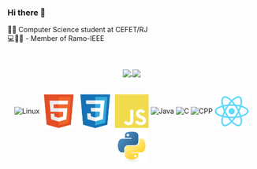 ### Hi there 👋

👨‍🎓 Computer Science student at CEFET/RJ
<br>
💻👨‍💻 - Member of Ramo-IEEE
<br>
  ##
  
<br>
<div align="center"> 
  <a href="https://github.com/Gallicchio-Tavares/github-readme-stats">
    <img height=200 align="center" src="https://github-readme-stats.vercel.app/api?username=Gallicchio-Tavares&theme=tokyonight" />
  </a>
  <a href="https://github.com/Gallicchio-Tavares/convoychat">
    <img height=200 align="center" src="https://github-readme-stats.vercel.app/api/top-langs?username=Gallicchio-Tavares&layout=compact&langs_count=8&card_width=320&theme=tokyonight" />
  </a>
</div>
<br>
<div style="display: inline_block" align="center"><br>
  <img align="center" alt="Linux" height="70" src="https://cdn.jsdelivr.net/gh/devicons/devicon/icons/linux/linux-original.svg" />
  <img align="center" alt="HTML" height="70" src="https://raw.githubusercontent.com/devicons/devicon/master/icons/html5/html5-original.svg">
  <img align="center" alt="CSS" height="70" src="https://raw.githubusercontent.com/devicons/devicon/master/icons/css3/css3-original.svg">
  <img align="center" alt="Js" height="70" src="https://raw.githubusercontent.com/devicons/devicon/master/icons/javascript/javascript-plain.svg">
  <img align="center" alt="Java" height="70" src="https://cdn.jsdelivr.net/gh/devicons/devicon/icons/java/java-original-wordmark.svg" />
  <img align="center" alt="C" height="70" src="https://cdn.jsdelivr.net/gh/devicons/devicon/icons/c/c-original.svg" />
  <img align="center" alt="CPP" height="70" src="https://cdn.jsdelivr.net/gh/devicons/devicon/icons/cplusplus/cplusplus-original.svg" />
  <img align="center" alt="React" height="70" src="https://raw.githubusercontent.com/devicons/devicon/master/icons/react/react-original.svg">
  <img align="center" alt="Python" height="70" src="https://raw.githubusercontent.com/devicons/devicon/master/icons/python/python-original.svg">
</div>
